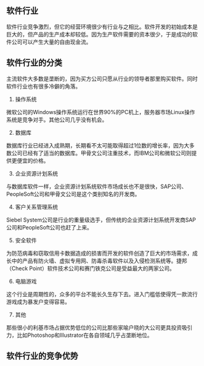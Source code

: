 ## 软件行业

软件行业竞争激烈，但它的经营环境很少有行业与之相比。软件开发的初始成本是巨大的，但产品的生产成本却较低。因为生产软件需要的资本很少，于是成功的软件公司可以产生大量的自由现金流。

## 软件行业的分类

主流软件大多数是垄断的，因为买方公司只愿从行业的领导者那里购买软件。同时软件行业也有很多冷僻的角落。

1. 操作系统

微软公司的Windows操作系统运行在世界90%的PC机上，服务器市场Linux操作系统是竞争对手。其他公司几乎没有机会。

2. 数据库

数据库行业已经进入成熟期，长期看不太可能取得超过1位数的增长率，因为大多数公司已经有了适当的数据库。甲骨文公司注重技术，而IBM公司和微软公司则提供更便宜的价格。

3. 企业资源计划系统

与数据库软件一样，企业资源计划系统软件市场成长也不是很快，SAP公司、PeopleSoft公司和甲骨文公司是这个类别知名的开发商。

4. 客户关系管理系统

Siebel System公司是行业的重量级选手，但传统的企业资源计划系统开发商SAP公司和PeopleSoft公司也赶了上来。

5. 安全软件

为防范病毒和窃取信用卡数据造成的损害而开发的软件创造了巨大的市场需求，成长中的产品有防火墙、虚拟专用网、防毒杀毒软件以及入侵检测系统等。捷邦（Check Point）软件技术公司和赛门铁克公司是受益最大的两家公司。

6. 电脑游戏

这个行业是周期性的，众多的平台不能长久生存下去。进入门槛低使得凭一款流行游戏成为暴发户变得容易。

7. 其他

那些很小的利基市场占据优势低位的公司比那些家喻户晓的大公司更具投资吸引力，比如Photoshop和Illustrator在各自领域几乎占垄断地位。

## 软件行业的竞争优势

